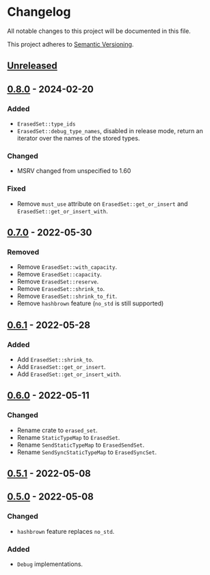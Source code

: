# Changelog

All notable changes to this project will be documented in this file.

This project adheres to
[Semantic Versioning](https://semver.org/spec/v2.0.0.html).

## [Unreleased]

## [0.8.0] - 2024-02-20

### Added

- `ErasedSet::type_ids`
- `ErasedSet::debug_type_names`, disabled in release mode,
  return an iterator over the names of the stored types.

### Changed

- MSRV changed from unspecified to 1.60

### Fixed

- Remove `must_use` attribute on `ErasedSet::get_or_insert` and
  `ErasedSet::get_or_insert_with`.

## [0.7.0] - 2022-05-30

### Removed

- Remove `ErasedSet::with_capacity`.
- Remove `ErasedSet::capacity`.
- Remove `ErasedSet::reserve`.
- Remove `ErasedSet::shrink_to`.
- Remove `ErasedSet::shrink_to_fit`.
- Remove `hashbrown` feature (`no_std` is still supported)

## [0.6.1] - 2022-05-28

### Added

- Add `ErasedSet::shrink_to`.
- Add `ErasedSet::get_or_insert`.
- Add `ErasedSet::get_or_insert_with`.

## [0.6.0] - 2022-05-11

### Changed

- Rename crate to `erased_set`.
- Rename `StaticTypeMap` to `ErasedSet`.
- Rename `SendStaticTypeMap` to `ErasedSendSet`.
- Rename `SendSyncStaticTypeMap` to `ErasedSyncSet`.

## [0.5.1] - 2022-05-08

## [0.5.0] - 2022-05-08

### Changed

- `hashbrown` feature replaces `no_std`.

### Added

- `Debug` implementations.

[unreleased]: https://github.com/malobre/erased_set/compare/v0.8.0...HEAD
[0.8.0]: https://github.com/malobre/erased_set/compare/v0.7.0...v0.8.0
[0.7.0]: https://github.com/malobre/erased_set/compare/v0.6.1...v0.7.0
[0.6.1]: https://github.com/malobre/erased_set/compare/v0.6.0...v0.6.1
[0.6.0]: https://github.com/malobre/erased_set/compare/v0.5.1...v0.6.0
[0.5.1]: https://github.com/malobre/erased_set/compare/v0.5.0...v0.5.1
[0.5.0]: https://github.com/malobre/erased_set/releases/tag/v0.5.0
